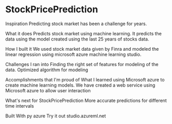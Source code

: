 # StockPricePrediction

Inspiration
Predicting stock market has been a challenge for years.

What it does
Predicts stock market using machine learning. It predicts the data using the model created using the last 25 years of stocks data.

How I built it
We used stock market data given by Finra and modeled the linear regression using microsoft azure machine learning studio.

Challenges I ran into
Finding the right set of features for modeling of the data. Optimized algorithm for modeling

Accomplishments that I'm proud of
What I learned
using Microsoft azure to create machine learning models. We have created a web service using Microsoft azure to allow user interaction

What's next for StockPricePrediction
More accurate predictions for different time intervals

Built With
py
azure
Try it out
studio.azureml.net
